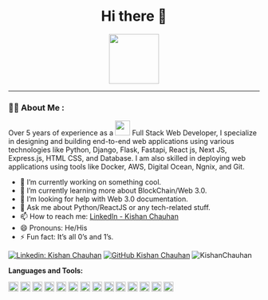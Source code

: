 <h1 align="center">
  Hi there 👋 
</h1>
<div id="header" align="center">
  <img src="https://media.giphy.com/media/M9gbBd9nbDrOTu1Mqx/giphy.gif" width="100"/>
</div>


---
### :man_technologist: About Me :
Over 5 years of experience as a <img src="https://media.giphy.com/media/WUlplcMpOCEmTGBtBW/giphy.gif" width="30"> Full Stack Web Developer, I specialize in designing and building end-to-end web applications using various technologies like Python, Django, Flask, Fastapi, React js, Next JS, Express.js, HTML CSS, and Database. I am also skilled in deploying web applications using tools like Docker, AWS, Digital Ocean, Ngnix, and Git.

- 🔭 I’m currently working on something cool.
- 🌱 I’m currently learning more about BlockChain/Web 3.0.
- 🤔 I’m looking for help with Web 3.0 documentation.
- 💬 Ask me about Python/ReactJS or any tech-related stuff.
- 📫 How to reach me: [LinkedIn - Kishan Chauhan](https://www.linkedin.com/in/kishan-chauhan-202952169/)
- 😄 Pronouns: He/His
- ⚡ Fun fact: It’s all 0’s and 1’s.

[![Linkedin: Kishan Chauhan](https://img.shields.io/badge/-imkishan-blue?style=flat-square&logo=Linkedin&logoColor=white&link=https://www.linkedin.com/in/kishan-chauhan-202952169/)](https://www.linkedin.com/in/kishan-chauhan-202952169/)
[![GitHub Kishan Chauhan](https://img.shields.io/github/followers/KishanChauhan?label=follow&style=social)](https://github.com/KishanChauhan)
<img src="https://komarev.com/ghpvc/?username=KishanChauhan&label=Views&color=blue&style=plastic" alt="KishanChauhan" />

**Languages and Tools:**

<code><img height="20" src="https://upload.wikimedia.org/wikipedia/commons/thumb/c/c3/Python-logo-notext.svg/1869px-Python-logo-notext.svg.png"></code>
<code><img height="20" src="https://www.djangoproject.com/m/img/logos/django-logo-positive.png"></code>
<code><img height="20" src="https://repository-images.githubusercontent.com/203664833/cb492980-d0ad-11e9-8409-24df853c7078"></code>
<code><img height="20" src="https://camo.githubusercontent.com/86d9ca3437f5034da052cf0fd398299292aab0e4479b58c20f2fc37dd8ccbe05/68747470733a2f2f666173746170692e7469616e676f6c6f2e636f6d2f696d672f6c6f676f2d6d617267696e2f6c6f676f2d7465616c2e706e67"></code>
<code><img height="20" src="https://www.freepnglogos.com/uploads/javascript-png/javascript-logo-transparent-logo-javascript-images-3.png"></code>
<code><img height="20" src="https://upload.wikimedia.org/wikipedia/commons/thumb/a/a7/React-icon.svg/2300px-React-icon.svg.png"></code>
<code><img height="20" src="https://redux.js.org/img/redux-logo-landscape.png"></code>
<code><img height="20" src="https://tkdodo.eu/blog/static/e34c9bdb709f49c90b76af647160ca18/73f08/react-query.png"></code>
<code><img height="20" src="https://w7.pngwing.com/pngs/915/519/png-transparent-typescript-hd-logo-thumbnail.png"></code>
<code><img height="20" src="https://upload.wikimedia.org/wikipedia/commons/thumb/8/8e/Nextjs-logo.svg/800px-Nextjs-logo.svg.png"></code>
<code><img height="20" src="https://cdn.pixabay.com/photo/2015/04/23/17/41/node-js-736399__480.png"></code>
<code><img height="20" src="https://cdn3d.iconscout.com/3d/free/thumb/html-5728485-4781249.png"></code>
<code><img height="20" src="https://avatars.githubusercontent.com/u/5429470?s=280&v=4"></code>
<code><img height="20" src="https://images.g2crowd.com/uploads/product/image/social_landscape/social_landscape_8a31c306355eb532650043bf039d70a7/python-celery.png"></code>
